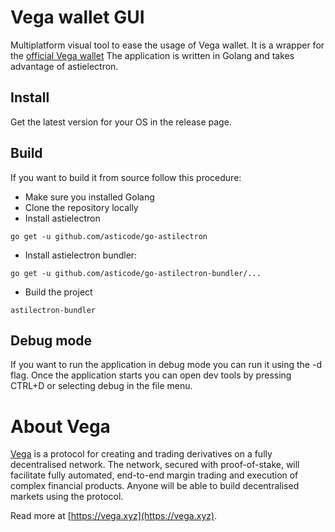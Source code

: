# Vega wallet GUI
Multiplatform visual tool to ease the usage of Vega wallet. 
It is a wrapper for the [official Vega wallet](https://github.com/vegaprotocol/go-wallet/)
The application is written in Golang and takes advantage of astielectron.
## Install
Get the latest version for your OS in the release page.
## Build
If you want to build it from source follow this procedure:
- Make sure you installed Golang
- Clone the repository locally
- Install astielectron
```shell
go get -u github.com/asticode/go-astilectron
```
- Install astielectron bundler:
```shell
go get -u github.com/asticode/go-astilectron-bundler/...
```
- Build the project
```shell
astilectron-bundler
```
## Debug mode
If you want to run the application in debug mode you can run it using the -d flag.
Once the application starts you can open dev tools by pressing CTRL+D or selecting debug in the file menu.

# About Vega
[Vega](https://vega.xyz) is a protocol for creating and trading derivatives on a fully decentralised network. The network, secured with proof-of-stake, will facilitate fully automated, end-to-end margin trading and execution of complex financial products. Anyone will be able to build decentralised markets using the protocol.

Read more at [https://vega.xyz](https://vega.xyz).